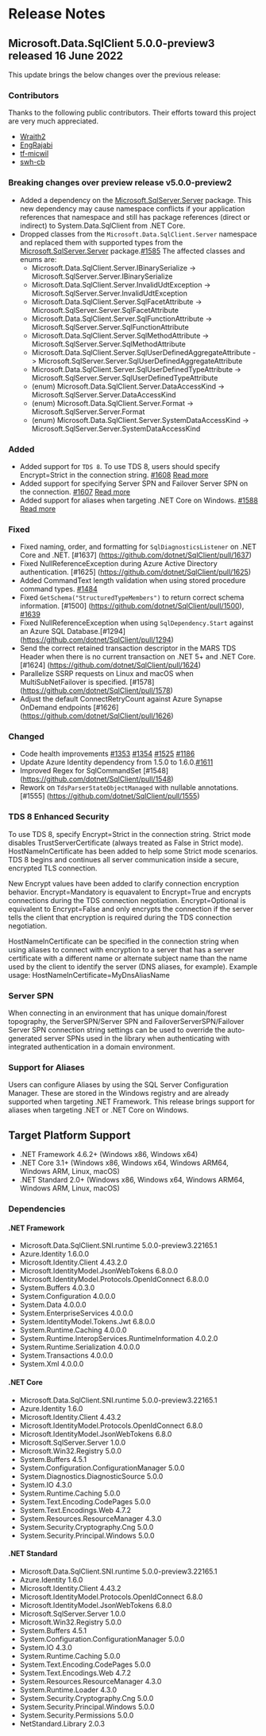 # Release Notes

## Microsoft.Data.SqlClient 5.0.0-preview3 released 16 June 2022

This update brings the below changes over the previous release:

### Contributors
Thanks to the following public contributors. Their efforts toward this project are very much appreciated.
- [Wraith2](https://github.com/Wraith2)
- [EngRajabi](https://github.com/EngRajabi)
- [tf-micwil](https://github.com/tf-micwil)
- [swh-cb](https://github.com/swh-cb)

### Breaking changes over preview release v5.0.0-preview2

- Added a dependency on the [Microsoft.SqlServer.Server](https://github.com/dotnet/SqlClient/tree/main/src/Microsoft.SqlServer.Server) package. This new dependency may cause namespace conflicts if your application references that namespace and still has package references (direct or indirect) to System.Data.SqlClient from .NET Core.
- Dropped classes from the `Microsoft.Data.SqlClient.Server` namespace and replaced them with supported types from the [Microsoft.SqlServer.Server](https://github.com/dotnet/SqlClient/tree/main/src/Microsoft.SqlServer.Server) package.[#1585](https://github.com/dotnet/SqlClient/pull/1585) The affected classes and enums are:
  - Microsoft.Data.SqlClient.Server.IBinarySerialize -> Microsoft.SqlServer.Server.IBinarySerialize
  - Microsoft.Data.SqlClient.Server.InvalidUdtException -> Microsoft.SqlServer.Server.InvalidUdtException
  - Microsoft.Data.SqlClient.Server.SqlFacetAttribute -> Microsoft.SqlServer.Server.SqlFacetAttribute
  - Microsoft.Data.SqlClient.Server.SqlFunctionAttribute -> Microsoft.SqlServer.Server.SqlFunctionAttribute
  - Microsoft.Data.SqlClient.Server.SqlMethodAttribute -> Microsoft.SqlServer.Server.SqlMethodAttribute
  - Microsoft.Data.SqlClient.Server.SqlUserDefinedAggregateAttribute -> Microsoft.SqlServer.Server.SqlUserDefinedAggregateAttribute
  - Microsoft.Data.SqlClient.Server.SqlUserDefinedTypeAttribute -> Microsoft.SqlServer.Server.SqlUserDefinedTypeAttribute
  - (enum) Microsoft.Data.SqlClient.Server.DataAccessKind -> Microsoft.SqlServer.Server.DataAccessKind
  - (enum) Microsoft.Data.SqlClient.Server.Format -> Microsoft.SqlServer.Server.Format
  - (enum) Microsoft.Data.SqlClient.Server.SystemDataAccessKind -> Microsoft.SqlServer.Server.SystemDataAccessKind

### Added

- Added support for `TDS 8`. To use TDS 8, users should specify Encrypt=Strict in the connection string. [#1608](https://github.com/dotnet/SqlClient/pull/1608) [Read more](#tds-8-enhanced-security)
- Added support for specifying Server SPN and Failover Server SPN on the connection. [#1607](https://github.com/dotnet/SqlClient/pull/1607) [Read more](#server-spn)
- Added support for aliases when targeting .NET Core on Windows. [#1588](https://github.com/dotnet/SqlClient/pull/1588) [Read more](#support-for-aliases)

### Fixed

- Fixed naming, order, and formatting for `SqlDiagnosticsListener` on .NET Core and .NET. [#1637] (https://github.com/dotnet/SqlClient/pull/1637)
- Fixed NullReferenceException during Azure Active Directory authentication. [#1625] (https://github.com/dotnet/SqlClient/pull/1625)
- Added CommandText length validation when using stored procedure command types. [#1484](https://github.com/dotnet/SqlClient/pull/1484)
- Fixed `GetSchema("StructuredTypeMembers")` to return correct schema information. [#1500] (https://github.com/dotnet/SqlClient/pull/1500), [#1639](https://github.com/dotnet/SqlClient/pull/1639)
- Fixed NullReferenceException when using `SqlDependency.Start` against an Azure SQL Database.[#1294] (https://github.com/dotnet/SqlClient/pull/1294)
- Send the correct retained transaction descriptor in the MARS TDS Header when there is no current transaction on .NET 5+ and .NET Core. [#1624] (https://github.com/dotnet/SqlClient/pull/1624)
- Parallelize SSRP requests on Linux and macOS when MultiSubNetFailover is specified. [#1578] (https://github.com/dotnet/SqlClient/pull/1578)
- Adjust the default ConnectRetryCount against Azure Synapse OnDemand endpoints [#1626] (https://github.com/dotnet/SqlClient/pull/1626)

### Changed

- Code health improvements [#1353](https://github.com/dotnet/SqlClient/pull/1353) [#1354](https://github.com/dotnet/SqlClient/pull/1354) [#1525](https://github.com/dotnet/SqlClient/pull/1525) [#1186](https://github.com/dotnet/SqlClient/pull/1186)
- Update Azure Identity dependency from 1.5.0 to 1.6.0.[#1611](https://github.com/dotnet/SqlClient/pull/1611)
- Improved Regex for SqlCommandSet [#1548] (https://github.com/dotnet/SqlClient/pull/1548)
- Rework on `TdsParserStateObjectManaged` with nullable annotations. [#1555] (https://github.com/dotnet/SqlClient/pull/1555)

### TDS 8 Enhanced Security

To use TDS 8, specify Encrypt=Strict in the connection string. Strict mode disables TrustServerCertificate (always treated as False in Strict mode). HostNameInCertificate has been added to help some Strict mode scenarios. TDS 8 begins and continues all server communication inside a secure, encrypted TLS connection.

New Encrypt values have been added to clarify connection encryption behavior. Encrypt=Mandatory is equavalent to Encrypt=True and encrypts connections during the TDS connection negotiation. Encrypt=Optional is equivalent to Encrypt=False and only encrypts the connection if the server tells the client that encryption is required during the TDS connection negotiation.

HostNameInCertificate can be specified in the connection string when using aliases to connect with encryption to a server that has a server certificate with a different name or alternate subject name than the name used by the client to identify the server (DNS aliases, for example). Example usage: HostNameInCertificate=MyDnsAliasName

### Server SPN

When connecting in an environment that has unique domain/forest topography, the ServerSPN/Server SPN and FailoverServerSPN/Failover Server SPN connection string settings can be used to override the auto-generated server SPNs used in the library when authenticating with integrated authentication in a domain environment.

### Support for Aliases

Users can configure Aliases by using the SQL Server Configuration Manager. These are stored in the Windows registry and are already supported when targeting .NET Framework. This release brings support for aliases when targeting .NET or .NET Core on Windows.

## Target Platform Support

- .NET Framework 4.6.2+ (Windows x86, Windows x64)
- .NET Core 3.1+ (Windows x86, Windows x64, Windows ARM64, Windows ARM, Linux, macOS)
- .NET Standard 2.0+ (Windows x86, Windows x64, Windows ARM64, Windows ARM, Linux, macOS)

### Dependencies

#### .NET Framework

- Microsoft.Data.SqlClient.SNI.runtime 5.0.0-preview3.22165.1
- Azure.Identity 1.6.0.0
- Microsoft.Identity.Client 4.43.2.0
- Microsoft.IdentityModel.JsonWebTokens 6.8.0.0
- Microsoft.IdentityModel.Protocols.OpenIdConnect 6.8.0.0
- System.Buffers 4.0.3.0
- System.Configuration 4.0.0.0
- System.Data 4.0.0.0
- System.EnterpriseServices 4.0.0.0
- System.IdentityModel.Tokens.Jwt 6.8.0.0
- System.Runtime.Caching 4.0.0.0
- System.Runtime.InteropServices.RuntimeInformation 4.0.2.0
- System.Runtime.Serialization 4.0.0.0
- System.Transactions 4.0.0.0
- System.Xml 4.0.0.0

#### .NET Core

- Microsoft.Data.SqlClient.SNI.runtime 5.0.0-preview3.22165.1
- Azure.Identity 1.6.0
- Microsoft.Identity.Client 4.43.2
- Microsoft.IdentityModel.Protocols.OpenIdConnect 6.8.0
- Microsoft.IdentityModel.JsonWebTokens 6.8.0
- Microsoft.SqlServer.Server 1.0.0
- Microsoft.Win32.Registry 5.0.0
- System.Buffers 4.5.1
- System.Configuration.ConfigurationManager 5.0.0
- System.Diagnostics.DiagnosticSource 5.0.0
- System.IO 4.3.0
- System.Runtime.Caching 5.0.0
- System.Text.Encoding.CodePages 5.0.0
- System.Text.Encodings.Web 4.7.2
- System.Resources.ResourceManager 4.3.0
- System.Security.Cryptography.Cng 5.0.0
- System.Security.Principal.Windows 5.0.0

#### .NET Standard

- Microsoft.Data.SqlClient.SNI.runtime 5.0.0-preview3.22165.1
- Azure.Identity 1.6.0
- Microsoft.Identity.Client 4.43.2
- Microsoft.IdentityModel.Protocols.OpenIdConnect 6.8.0
- Microsoft.IdentityModel.JsonWebTokens 6.8.0
- Microsoft.SqlServer.Server 1.0.0
- Microsoft.Win32.Registry 5.0.0
- System.Buffers 4.5.1
- System.Configuration.ConfigurationManager 5.0.0
- System.IO 4.3.0
- System.Runtime.Caching 5.0.0
- System.Text.Encoding.CodePages 5.0.0
- System.Text.Encodings.Web 4.7.2
- System.Resources.ResourceManager 4.3.0
- System.Runtime.Loader 4.3.0
- System.Security.Cryptography.Cng 5.0.0
- System.Security.Principal.Windows 5.0.0
- System.Security.Permissions 5.0.0
- NetStandard.Library 2.0.3 
